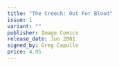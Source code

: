 ```yaml
---
title: "The Creech: Out For Blood"
issue: 1
variant: ""
publisher: Image Comics
release_date: Jun 2001
signed_by: Greg Capullo
price: 4.95
---
```

